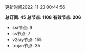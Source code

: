 更新时间2022-11-23 00:44:56

**总订阅: 45**
**总节点: 1108**
**有效节点: 206**
- ssr节点: 9
- ss节点: 7
- v2ray节点: 155
- trojan节点: 35
